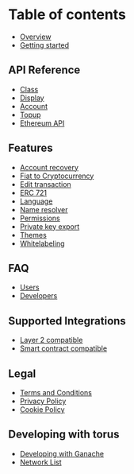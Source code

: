 # Table of contents

* [Overview](README.md)
* [Getting started](getting-started.md)

## API Reference

* [Class](api-reference/class.md)
* [Display](api-reference/display.md)
* [Account](api-reference/account.md)
* [Topup](api-reference/topup.md)
* [Ethereum API](api-reference/ethereum-api.md)

## Features

* [Account recovery](features/accountrecovery.md)
* [Fiat to Cryptocurrency](features/purchasecryptocurrency.md)
* [Edit transaction](features/edittransaction.md)
* [ERC 721](features/erc721.md)
* [Language](features/language.md)
* [Name resolver](features/nameresolver.md)
* [Permissions](features/permissions.md)
* [Private key export](features/privatekeyexport.md)
* [Themes](features/themes.md)
* [Whitelabeling](features/whitelabeling.md)

## FAQ

* [Users](faq/users.md)
* [Developers](faq/developers.md)

## Supported Integrations

* [Layer 2 compatible](supported-integrations/layer2.md)
* [Smart contract compatible](supported-integrations/smartcontract.md)

## Legal

* [Terms and Conditions](legal/terms-and-conditions.md)
* [Privacy Policy](legal/privacy-policy.md)
* [Cookie Policy](legal/cookie-policy.md)

## Developing with torus

* [Developing with Ganache](devWithTorus/ganache.md)
* [Network List](devWithTorus/networklist.md)

<!--


## Data and security
 -->
<!-- 
## Developers

- [Getting Started](developers/getting-started/README.md)
  - [Web3/Ethers JS Instances](developers/getting-started/web3-ethers-js-instances.md)
  - [For angular users](developers/getting-started/for-angular-users.md)
- [API Reference](developers/api-reference.md)
- [Developing with Ganache](developers/getting-started-with-ganache.md)
- [Sign-In Brand Guideline](developers/sign-in-branding-guideline.md)
- [Torus Architecture](developers/torus-architecture.md)

## Users

- [Getting Started](users/logging-in-with-torus.md)
- [User Frequently Asked Questions](users/user-frequently-asked-questions.md)
-->


